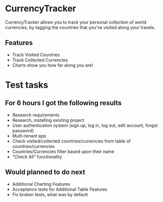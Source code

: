 CurrencyTracker
===============

CurrencyTracker allows you to track your personal collection of world currencies, by tagging the countries that you've visited along your travels.

Features
--------

* Track Visited Countries
* Track Collected Currencies
* Charts show you how far along you are!

Test tasks
==========

For 6 hours I got the following results
---------------------------------------

* Research requirements
* Research, installing existing project
* User authentication system (sign up, log in, log out, edit account, forgot password)
* Multi-tenant app
* Check visited/collected countries/currencies from table of countries/currencies
* Countries/Currencies filter based upon their name
* "Check All" functionality

Would planned to do next
------------------------

* Additional Charting Features
* Acceptance tests for Additional Table Features
* Fix broken tests, what was by default